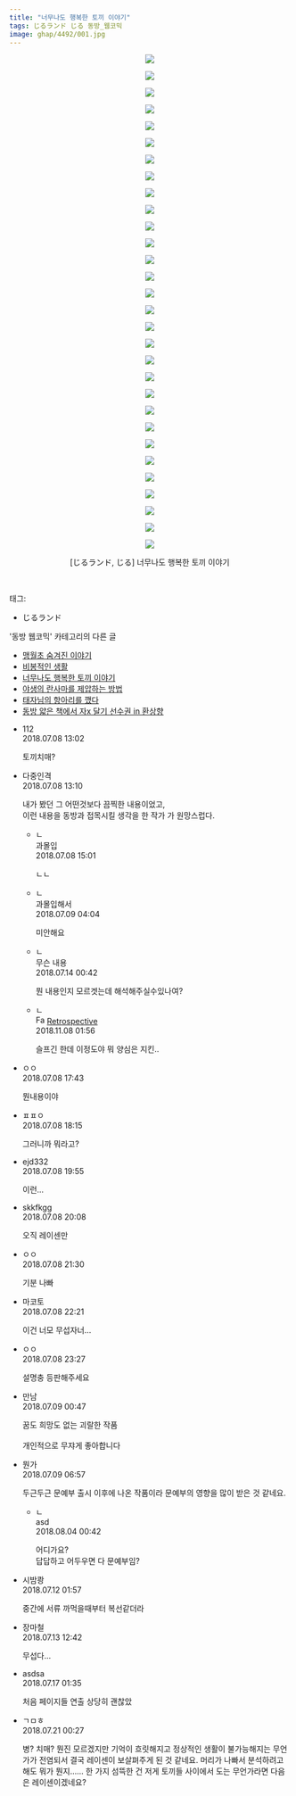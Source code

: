 ```yaml
---
title: "너무나도 행복한 토끼 이야기"
tags: じるランド じる 동방_웹코믹
image: ghap/4492/001.jpg
---
```

<div class="article">
<p style="text-align: center; clear: none; float: none;"><img src="{{ site.nasurl }}/ghap/4492/001.jpg"/></p>
<p style="text-align: center; clear: none; float: none;"><img src="{{ site.nasurl }}/ghap/4492/002.jpg"/></p>
<p style="text-align: center; clear: none; float: none;"><img src="{{ site.nasurl }}/ghap/4492/003.jpg"/></p>
<p style="text-align: center; clear: none; float: none;"><img src="{{ site.nasurl }}/ghap/4492/004.jpg"/></p>
<p style="text-align: center; clear: none; float: none;"><img src="{{ site.nasurl }}/ghap/4492/005.jpg"/></p>
<p style="text-align: center; clear: none; float: none;"><img src="{{ site.nasurl }}/ghap/4492/006.jpg"/></p>
<p style="text-align: center; clear: none; float: none;"><img src="{{ site.nasurl }}/ghap/4492/007.jpg"/></p>
<p style="text-align: center; clear: none; float: none;"><img src="{{ site.nasurl }}/ghap/4492/008.jpg"/></p>
<p style="text-align: center; clear: none; float: none;"><img src="{{ site.nasurl }}/ghap/4492/009.jpg"/></p>
<p style="text-align: center; clear: none; float: none;"><img src="{{ site.nasurl }}/ghap/4492/010.jpg"/></p>
<p style="text-align: center; clear: none; float: none;"><img src="{{ site.nasurl }}/ghap/4492/011.jpg"/></p>
<p style="text-align: center; clear: none; float: none;"><img src="{{ site.nasurl }}/ghap/4492/012.jpg"/></p>
<p style="text-align: center; clear: none; float: none;"><img src="{{ site.nasurl }}/ghap/4492/013.jpg"/></p>
<p style="text-align: center; clear: none; float: none;"><img src="{{ site.nasurl }}/ghap/4492/014.jpg"/></p>
<p style="text-align: center; clear: none; float: none;"><img src="{{ site.nasurl }}/ghap/4492/015.jpg"/></p>
<p style="text-align: center; clear: none; float: none;"><img src="{{ site.nasurl }}/ghap/4492/016.jpg"/></p>
<p style="text-align: center; clear: none; float: none;"><img src="{{ site.nasurl }}/ghap/4492/017.jpg"/></p>
<p style="text-align: center; clear: none; float: none;"><img src="{{ site.nasurl }}/ghap/4492/018.jpg"/></p>
<p style="text-align: center; clear: none; float: none;"><img src="{{ site.nasurl }}/ghap/4492/019.jpg"/></p>
<p style="text-align: center; clear: none; float: none;"><img src="{{ site.nasurl }}/ghap/4492/020.jpg"/></p>
<p style="text-align: center; clear: none; float: none;"><img src="{{ site.nasurl }}/ghap/4492/021.jpg"/></p>
<p style="text-align: center; clear: none; float: none;"><img src="{{ site.nasurl }}/ghap/4492/022.jpg"/></p>
<p style="text-align: center; clear: none; float: none;"><img src="{{ site.nasurl }}/ghap/4492/023.jpg"/></p>
<p style="text-align: center; clear: none; float: none;"><img src="{{ site.nasurl }}/ghap/4492/024.jpg"/></p>
<p style="text-align: center; clear: none; float: none;"><img src="{{ site.nasurl }}/ghap/4492/025.jpg"/></p>
<p style="text-align: center; clear: none; float: none;"><img src="{{ site.nasurl }}/ghap/4492/026.jpg"/></p>
<p style="text-align: center; clear: none; float: none;"><img src="{{ site.nasurl }}/ghap/4492/027.jpg"/></p>
<p style="text-align: center; clear: none; float: none;"><img src="{{ site.nasurl }}/ghap/4492/028.jpg"/></p>
<p style="text-align: center; clear: none; float: none;"><img src="{{ site.nasurl }}/ghap/4492/029.jpg"/></p>
<p style="text-align: center; clear: none; float: none;"><img src="{{ site.nasurl }}/ghap/4492/030.jpg"/></p>
<p style="text-align: center; clear: none; float: none;">[じるランド, じる] 너무나도 행복한 토끼 이야기</p>
<p><br/></p>
</div><div class="tagTrail">
<p>태그: </p>
<ul>
<li>じるランド</li>
</ul>
</div><div class="another">
<p>'동방 웹코믹' 카테고리의 다른 글</p>
<ul>
<li><a href="/2018-07-10-ghap_4509">맹월초 숨겨진 이야기</a></li>
<li><a href="/2018-07-08-ghap_4495">비봉적인 생활</a></li>
<li><a href="/2018-07-08-ghap_4492">너무나도 행복한 토끼 이야기</a></li>
<li><a href="/2018-07-04-ghap_4490">야생의 란사마를 제압하는 방법</a></li>
<li><a href="/2018-06-29-ghap_4487">태자님의 항아리를 깼다</a></li>
<li><a href="/2018-06-29-ghap_4486">동방 얇은 책에서 자x 달기 선수권 in 환상향</a></li>
</ul>
</div><div class="cb_module cb_fluid">
<div class="cb_wrt cb_profile">
<div class="comment">
<ul>
<li class="cb_thumb_off" id="comment15282251">
<div class="cb_comment_area">
<div class="cb_info_area">
<div class="cb_section">
<span class="cb_nick_name">112</span>
</div>
<div class="cb_section">
<span class="cb_date">2018.07.08 13:02 </span>
</div>
</div>
<div class="cb_dsc_comment">
<p class="cb_dsc">
											토끼치매?
										</p>
</div>
</div></li>
<li class="cb_thumb_off" id="comment15282252">
<div class="cb_comment_area">
<div class="cb_info_area">
<div class="cb_section">
<span class="cb_nick_name">다중인격</span>
</div>
<div class="cb_section">
<span class="cb_date">2018.07.08 13:10 </span>
</div>
</div>
<div class="cb_dsc_comment">
<p class="cb_dsc">
											내가 봤던 그 어떤것보다 끔찍한 내용이었고, <br/>
이런 내용을 동방과 접목시킬 생각을 한 작가 가 원망스럽다.<br/>
</p>
</div>
<ul>
<li class="cb_thumb_off" id="comment15282279">
<span class="cb_bu_subnode">ㄴ</span>
<div class="cb_comment_area">
<div class="cb_info_area">
<div class="cb_section">
<span class="cb_nick_name">과몰입</span>
</div>
<div class="cb_section">
<span class="cb_date">2018.07.08 15:01 </span>
</div>
</div>
<div class="cb_dsc_comment">
<p class="cb_dsc">
																ㄴㄴ
															</p>
</div>
</div>
</li>
<li class="cb_thumb_off" id="comment15282522">
<span class="cb_bu_subnode">ㄴ</span>
<div class="cb_comment_area">
<div class="cb_info_area">
<div class="cb_section">
<span class="cb_nick_name">과몰입해서</span>
</div>
<div class="cb_section">
<span class="cb_date">2018.07.09 04:04 </span>
</div>
</div>
<div class="cb_dsc_comment">
<p class="cb_dsc">
																미안해요
															</p>
</div>
</div>
</li>
<li class="cb_thumb_off" id="comment15286291">
<span class="cb_bu_subnode">ㄴ</span>
<div class="cb_comment_area">
<div class="cb_info_area">
<div class="cb_section">
<span class="cb_nick_name">무슨 내용</span>
</div>
<div class="cb_section">
<span class="cb_date">2018.07.14 00:42 </span>
</div>
</div>
<div class="cb_dsc_comment">
<p class="cb_dsc">
																뭔 내용인지 모르겟는데 해석해주실수있나여?
															</p>
</div>
</div>
</li>
<li class="cb_thumb_off" id="comment15369426">
<span class="cb_bu_subnode">ㄴ</span>
<div class="cb_comment_area">
<div class="cb_info_area">
<div class="cb_section">
<span class="cb_nick_name"><img alt="Favicon of http://retropective53.tistory.com" height="16" onerror="this.onerror=null;this.parentNode.removeChild(this)" src="http://retropective53.tistory.com/favicon.ico" width="16"/> <a href="http://retropective53.tistory.com" onclick="return openLinkInNewWindow(this)">Retrospective</a></span>
</div>
<div class="cb_section">
<span class="cb_date">2018.11.08 01:56 </span>
</div>
</div>
<div class="cb_dsc_comment">
<p class="cb_dsc">
																슬프긴 한데 이정도야 뭐 양심은 지킨..
															</p>
</div>
</div>
</li>
</ul>
</div></li>
<li class="cb_thumb_off" id="comment15282326">
<div class="cb_comment_area">
<div class="cb_info_area">
<div class="cb_section">
<span class="cb_nick_name">ㅇㅇ</span>
</div>
<div class="cb_section">
<span class="cb_date">2018.07.08 17:43 </span>
</div>
</div>
<div class="cb_dsc_comment">
<p class="cb_dsc">
											뭔내용이야
										</p>
</div>
</div></li>
<li class="cb_thumb_off" id="comment15282338">
<div class="cb_comment_area">
<div class="cb_info_area">
<div class="cb_section">
<span class="cb_nick_name">ㅍㅍㅇ</span>
</div>
<div class="cb_section">
<span class="cb_date">2018.07.08 18:15 </span>
</div>
</div>
<div class="cb_dsc_comment">
<p class="cb_dsc">
											그러니까 뭐라고?
										</p>
</div>
</div></li>
<li class="cb_thumb_off" id="comment15282357">
<div class="cb_comment_area">
<div class="cb_info_area">
<div class="cb_section">
<span class="cb_nick_name">ejd332</span>
</div>
<div class="cb_section">
<span class="cb_date">2018.07.08 19:55 </span>
</div>
</div>
<div class="cb_dsc_comment">
<p class="cb_dsc">
											이런...
										</p>
</div>
</div></li>
<li class="cb_thumb_off" id="comment15282361">
<div class="cb_comment_area">
<div class="cb_info_area">
<div class="cb_section">
<span class="cb_nick_name">skkfkgg</span>
</div>
<div class="cb_section">
<span class="cb_date">2018.07.08 20:08 </span>
</div>
</div>
<div class="cb_dsc_comment">
<p class="cb_dsc">
											오직 레이센만
										</p>
</div>
</div></li>
<li class="cb_thumb_off" id="comment15282394">
<div class="cb_comment_area">
<div class="cb_info_area">
<div class="cb_section">
<span class="cb_nick_name">ㅇㅇ</span>
</div>
<div class="cb_section">
<span class="cb_date">2018.07.08 21:30 </span>
</div>
</div>
<div class="cb_dsc_comment">
<p class="cb_dsc">
											기분 나빠
										</p>
</div>
</div></li>
<li class="cb_thumb_off" id="comment15282437">
<div class="cb_comment_area">
<div class="cb_info_area">
<div class="cb_section">
<span class="cb_nick_name">마코토</span>
</div>
<div class="cb_section">
<span class="cb_date">2018.07.08 22:21 </span>
</div>
</div>
<div class="cb_dsc_comment">
<p class="cb_dsc">
											이건 너모 무섭자너...
										</p>
</div>
</div></li>
<li class="cb_thumb_off" id="comment15282467">
<div class="cb_comment_area">
<div class="cb_info_area">
<div class="cb_section">
<span class="cb_nick_name">ㅇㅇ</span>
</div>
<div class="cb_section">
<span class="cb_date">2018.07.08 23:27 </span>
</div>
</div>
<div class="cb_dsc_comment">
<p class="cb_dsc">
											설명충 등판해주세요
										</p>
</div>
</div></li>
<li class="cb_thumb_off" id="comment15282489">
<div class="cb_comment_area">
<div class="cb_info_area">
<div class="cb_section">
<span class="cb_nick_name">만남</span>
</div>
<div class="cb_section">
<span class="cb_date">2018.07.09 00:47 </span>
</div>
</div>
<div class="cb_dsc_comment">
<p class="cb_dsc">
											꿈도 희망도 없는 괴랄한 작품<br/>
<br/>
개인적으로 무쟈게 좋아합니다
										</p>
</div>
</div></li>
<li class="cb_thumb_off" id="comment15282537">
<div class="cb_comment_area">
<div class="cb_info_area">
<div class="cb_section">
<span class="cb_nick_name">뭔가</span>
</div>
<div class="cb_section">
<span class="cb_date">2018.07.09 06:57 </span>
</div>
</div>
<div class="cb_dsc_comment">
<p class="cb_dsc">
											두근두근 문예부 출시 이후에 나온 작품이라 문예부의 영향을 많이 받은 것 같네요.
										</p>
</div>
<ul>
<li class="cb_thumb_off" id="comment15300244">
<span class="cb_bu_subnode">ㄴ</span>
<div class="cb_comment_area">
<div class="cb_info_area">
<div class="cb_section">
<span class="cb_nick_name">asd</span>
</div>
<div class="cb_section">
<span class="cb_date">2018.08.04 00:42 </span>
</div>
</div>
<div class="cb_dsc_comment">
<p class="cb_dsc">
																어디가요?<br/>
답답하고 어두우면 다 문예부임?
															</p>
</div>
</div>
</li>
</ul>
</div></li>
<li class="cb_thumb_off" id="comment15284493">
<div class="cb_comment_area">
<div class="cb_info_area">
<div class="cb_section">
<span class="cb_nick_name">시밤쾅</span>
</div>
<div class="cb_section">
<span class="cb_date">2018.07.12 01:57 </span>
</div>
</div>
<div class="cb_dsc_comment">
<p class="cb_dsc">
											중간에 서류 까먹을때부터 복선같더라
										</p>
</div>
</div></li>
<li class="cb_thumb_off" id="comment15285907">
<div class="cb_comment_area">
<div class="cb_info_area">
<div class="cb_section">
<span class="cb_nick_name">장마철</span>
</div>
<div class="cb_section">
<span class="cb_date">2018.07.13 12:42 </span>
</div>
</div>
<div class="cb_dsc_comment">
<p class="cb_dsc">
											무섭다...
										</p>
</div>
</div></li>
<li class="cb_thumb_off" id="comment15288259">
<div class="cb_comment_area">
<div class="cb_info_area">
<div class="cb_section">
<span class="cb_nick_name">asdsa</span>
</div>
<div class="cb_section">
<span class="cb_date">2018.07.17 01:35 </span>
</div>
</div>
<div class="cb_dsc_comment">
<p class="cb_dsc">
											처음 페이지들 연출 상당히 괜찮았
										</p>
</div>
</div></li>
<li class="cb_thumb_off" id="comment15290964">
<div class="cb_comment_area">
<div class="cb_info_area">
<div class="cb_section">
<span class="cb_nick_name">ㄱㅁㅎ</span>
</div>
<div class="cb_section">
<span class="cb_date">2018.07.21 00:27 </span>
</div>
</div>
<div class="cb_dsc_comment">
<p class="cb_dsc">
											병? 치매? 뭔진 모르겠지만 기억이 흐릿해지고 정상적인 생활이 불가능해지는 무언가가 전염되서 결국 레이센이 보살펴주게 된 것 같네요. 머리가 나빠서 분석하려고 해도 뭐가 뭔지...... 한 가지 섬뜩한 건 저게 토끼들 사이에서 도는 무언가라면 다음은 레이센이겠네요?
										</p>
</div>
</div></li>
</ul>
</div>
</div><!-- commentList close -->
</div>